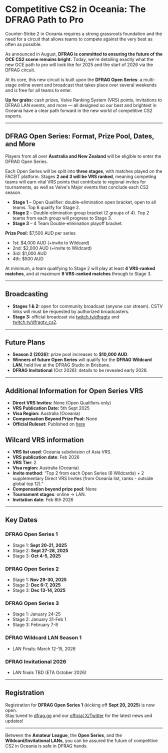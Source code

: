 # Competitive CS2 in Oceania: The DFRAG Path to Pro

Counter-Strike 2 in Oceania requires a strong grassroots foundation and the need for a circuit that allows teams to compete against the very best as often as possible.  

As announced in August, **DFRAG is committed to ensuring the future of the OCE CS2 scene remains bright.** Today, we're detailing exactly what the new OCE path to pro will look like for 2025 and the start of 2026 via the DFRAG circuit.  

At its core, this new circuit is built upon the **DFRAG Open Series**: a multi-stage online event and broadcast that takes place over several weekends and is free for all teams to enter.  

**Up for grabs:** cash prizes, Valve Ranking System (VRS) points, invitations to DFRAG LAN events, and more — all designed so our best and brightest in Oceania have a clear path forward in the new world of competitive CS2 esports.  

---

## DFRAG Open Series: Format, Prize Pool, Dates, and More

Players from all over **Australia and New Zealand** will be eligible to enter the DFRAG Open Series.  

Each Open Series will be split into **three stages**, with matches played on the FACEIT platform. Stages **2 and 3 will be VRS ranked**, meaning competing teams will earn vital VRS points that contribute to regional invites for tournaments, as well as Valve's Major events that conclude each CS2 season.  

- **Stage 1** – Open Qualifier: double-elimination open bracket, open to all teams. Top 8 qualify for Stage 2.  
- **Stage 2** – Double-elimination group bracket (2 groups of 4). Top 2 teams from each group will progress to Stage 3.  
- **Stage 3** – 4 Team Double-elimination playoff bracket.  

**Prize Pool:** $7,500 AUD per series  
- 1st: $4,000 AUD  (+invite to Wildcard)
- 2nd: $2,000 AUD  (+invite to Wildcard)
- 3rd: $1,000 AUD  
- 4th: $500 AUD  

At minimum, a team qualifying to Stage 2 will play at least **4 VRS-ranked matches**, and at maximum **9 VRS-ranked matches** through to Stage 3.

---

## Broadcasting

- **Stages 1 & 2:** open for community broadcast (anyone can stream). CSTV links will must be requested by authorized broadcasters.
- **Stage 3:** official broadcast via [twitch.tv/dfragtv](https://twitch.tv/dfragtv) and [twitch.tv/dfragtv_cs2](https://twitch.tv/dfragtv_cs2).  

---

## Future Plans

- **Season 2 (2026):** prize pool increases to **$10,000 AUD**.  
- **Winners of future Open Series** will qualify for the **DFRAG Wildcard LAN**, held live at the DFRAG Studio in Brisbane.  
- **DFRAG Invitational** (Oct 2026): details to be revealed early 2026.

---

## Additional Information for Open Series VRS

- **Direct VRS Invites:** None (Open Qualifiers only)  
- **VRS Publication Date:** 5th Sept 2025  
- **Visa Region:** Australia (Oceania)  
- **Compensation Beyond Prize Pool:** None  
- **Official Ruleset:** Published on [here](https://github.com/dfrag-tv/vrs-event-announcements/blob/main/dmg-cs2-ruleset-open-series-1.md)

## Wilcard VRS information
- **VRS list used**: Oceania subdivision of Asia VRS.
- **VRS publication date**: Feb 2026
- **VRS Tier**: 2
- **Visa region:** Australia (Oceania)
- **Invite method**: “Top 2 from each Open Series (6 Wildcards) + 2 supplementary Direct VRS Invites (from Oceania list, ranks - outside global top 12).”
- **Compensation beyond prize pool**: None
- **Tournament stages**: online → LAN.
- **Invitation date**: Feb 8th 2026

---

## Key Dates

### DFRAG Open Series 1
- Stage 1: **Sept 20-21, 2025**  
- Stage 2: **Sept 27-28, 2025**  
- Stage 3: **Oct 4-5, 2025**  

### DFRAG Open Series 2
- Stage 1: **Nov 29-30, 2025**  
- Stage 2: **Dec 6-7, 2025**  
- Stage 3: **Dec 13-14, 2025**  

### DFRAG Open Series 3
- Stage 1: January 24-25
- Stage 2: January 31-Feb 1
- Stage 3: February 7-8

### DFRAG Wildcard LAN Season 1
- LAN Finals: March 12-15, 2026

### DFRAG Invitational 2026
- LAN finals TBD (ETA October 2026)

---

## Registration

Registration for **DFRAG Open Series 1** (kicking off **Sept 20, 2025**) is now open.  
Stay tuned to [dfrag.gg](https://dfrag.gg) and our [official X/Twitter](https://x.com/dfragtv) for the latest news and updates!  

---

Between the **Amateur League**, the **Open Series**, and the **Wildcard/Invitational LANs**, you can be assured the future of competitive CS2 in Oceania is safe in DFRAG hands.  
